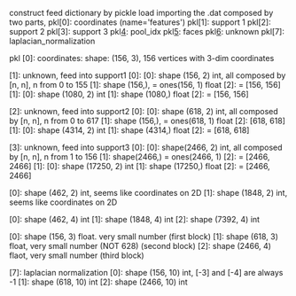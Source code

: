 construct feed dictionary by pickle load importing the .dat composed by two parts,
pkl[0]: coordinates (name='features')
pkl[1]: support 1
pkl[2]: support 2
pkl[3]: support 3
pkl[4]: pool_idx
pkl[5]: faces
pkl[6]: unknown
pkl[7]: laplacian_normalization

pkl
[0]: coordinates: 
shape: (156, 3), 156 vertices with 3-dim coordinates

[1]: unknown, feed into support1
    [0]:
        [0]: shape (156, 2) int, all composed by [n, n], n from 0 to 155
        [1]: shape (156,), = ones(156, 1) float
        [2]: = [156, 156]
    [1]:
        [0]: shape (1080, 2) int
        [1]: shape (1080,) float
        [2]: = [156, 156]

[2]: unknown, feed into support2
    [0]:
        [0]: shape (618, 2) int, all composed by [n, n], n from 0 to 617
        [1]: shape (156,), = ones(618, 1) float
        [2]: [618, 618]
    [1]: 
        [0]: shape (4314, 2) int
        [1]: shape (4314,) float
        [2]: = [618, 618]

[3]: unknown, feed into support3
    [0]:
        [0]: shape(2466, 2) int, all composed by [n, n], n from 1 to 156
        [1]: shape(2466,) = ones(2466, 1)
        [2]: = [2466, 2466]
    [1]:
        [0]: shape (17250, 2) int
        [1]: shape (17250,) float
        [2]: = [2466, 2466]

[4]: pool_idx
    [0]: shape (462, 2) int, seems like coordinates on 2D
    [1]: shape (1848, 2) int, seems like coordinates on 2D

[5]: faces
    [0]: shape (462, 4) int
    [1]: shape (1848, 4) int
    [2]: shape (7392, 4) int

[6]: unknown
    [0]: shape (156, 3) float. very small number (first block)
    [1]: shape (618, 3) float, very small number (NOT 628) (second block)
    [2]: shape (2466, 4) flaot, very small number (third block)

[7]: laplacian normalization
    [0]: shape (156, 10) int, [-3] and [-4] are always -1 
    [1]: shape (618, 10) int
    [2]: shape (2466, 10) int

